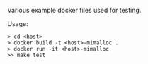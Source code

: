 Various example docker files used for testing.

Usage:

```
> cd <host>
> docker build -t <host>-mimalloc .
> docker run -it <host>-mimalloc
>> make test
```
